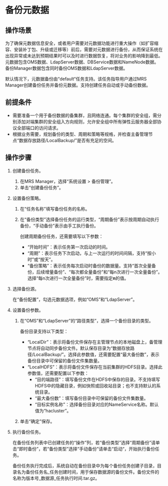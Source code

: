 # 备份元数据<a name="ZH-CN_TOPIC_0174499481"></a>

## 操作场景<a name="zh-cn_topic_0035271555_section1680505393831"></a>

为了确保元数据信息安全，或者用户需要对元数据功能进行重大操作（如扩容缩容、安装补丁包、升级或迁移等）前后，需要对元数据进行备份，从而保证系统在出现异常或未达到预期结果时可以及时进行数据恢复，将对业务的影响降到最低。元数据包含OMS数据、LdapServer数据、DBService数据和NameNode数据。备份Manager数据包含同时备份OMS数据和LdapServer数据。

默认情况下，元数据备份由“default“任务支持。该任务指导用户通过MRS Manager创建备份任务并备份元数据。支持创建任务自动或手动备份数据。

## 前提条件<a name="zh-cn_topic_0035271555_section46714859456"></a>

-   需要准备一个用于备份数据的备集群，且网络连通。每个集群的安全组，需分别添加对端集群的安全组入方向规则，允许安全组中所有弹性云服务器全部协议全部端口的访问请求。
-   根据业务需要，规划备份的类型、周期和策略等规格，并检查主备管理节点“数据存放路径/LocalBackup/”是否有充足的空间。

## 操作步骤<a name="zh-cn_topic_0035271555_section6261219795321"></a>

1.  创建备份任务。
    1.  在MRS Manager，选择“系统设置 \> 备份管理”。
    2.  单击“创建备份任务”。

2.  设置备份策略。
    1.  在“任务名称”填写备份任务的名称。
    2.  在“备份类型”选择备份任务的运行类型，“周期备份”表示按周期自动执行备份，“手动备份”表示由手工执行备份。

        创建周期备份任务，还需要填写以下参数：

        -   “开始时间”：表示任务第一次启动的时间。
        -   “周期”：表示任务下次启动，与上一次运行的时间间隔，支持“按小时”或“按天”。
        -   “备份策略”：表示任务每次启动时备份的数据量。支持“首次全量备份，后续增量备份”、“每次都全量备份”和“每n次进行一次全量备份”。选择“每n次进行一次全量备份”时，需要指定**n**的值。

3.  选择备份源。

    在“备份配置”，勾选元数据选项，例如“OMS”和“LdapServer”。

4.  设置备份参数。
    1.  在“OMS”和“LdapServer”的“路径类型”，选择一个备份目录的类型。

        备份目录支持以下类型：

        -   “LocalDir”：表示将备份文件保存在主管理节点的本地磁盘上，备管理节点将自动同步备份文件。默认保存目录为“数据存放路径/LocalBackup/”。选择此参数值，还需要配置“最大备份数”，表示备份目录中可保留的备份文件集数量。
        -   “LocalHDFS”：表示将备份文件保存在当前集群的HDFS目录。选择此参数值，还需要配置以下参数：
            -   “目的端路径”：填写备份文件在HDFS中保存的目录。不支持填写HDFS中的隐藏目录，例如快照或回收站目录；也不支持默认的系统目录。
            -   “最大备份数”：填写备份目录中可保留的备份文件集数量。
            -   “目标实例名称”：选择备份目录对应的NameService名称。默认值为“hacluster”。

    2.  单击“确定”保存。

5.  执行备份任务。

    在备份任务列表中已创建任务的“操作”列，若“备份类型”选择“周期备份”请单击“即时备份”，若“备份类型”选择“手动备份”请单击“启动“，开始执行备份任务。

    备份任务执行完成后，系统自动在备份目录中为每个备份任务创建子目录，目录名为备份任务名\_任务创建时间，用于保存数据源的备份文件。备份文件的名称为版本号\_数据源\_任务执行时间.tar.gz。



